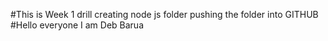 #This is Week 1 drill creating node js folder pushing the folder into GITHUB
#Hello everyone I am Deb Barua